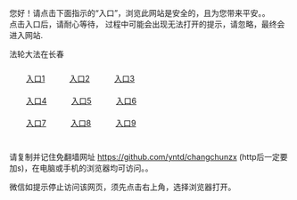 您好！请点击下面指示的“入口”，浏览此网站是安全的，且为您带来平安。。 <br/>
点击入口后，请耐心等待， 过程中可能会出现无法打开的提示，请忽略，最终会进入网站. </br>

法轮大法在长春<br/>
<div style="padding:10px"><a style="margin:20px" target="_blank" href="https://d2teep5erlcgul.cloudfront.net/2Qpsp?isjjpa" id="ccLink1" rel="nofollow">入口1</a> <a target="_blank" style="margin:20px" href="https://d1pn5yxs1z61fu.cloudfront.net/2Qpsp?yqewe" id="ccLink2" rel="nofollow">入口2</a> <a style="margin:20px" target="_blank" href="https://d1xc99pu1uyxva.cloudfront.net/2Qpsp?zxvey" id="ccLink3" rel="nofollow">入口3</a></div>

<div style="padding:10px" ><a style="margin:20px" target="_blank" href="https://d2teep5erlcgul.cloudfront.net/2Qpsp?isjjpa" id="ccLink4" rel="nofollow">入口4</a> <a style="margin:20px" href="https://d1pn5yxs1z61fu.cloudfront.net/2Qpsp?yqewe" target="_blank" id="ccLink5" rel="nofollow">入口5</a> <a style="margin:20px" href="https://d1xc99pu1uyxva.cloudfront.net/2Qpsp?zxvey" target="_blank" id="ccLink6" rel="nofollow">入口6</a></div>

<div style="padding:10px"><a style="margin:20px" target="_blank" href="https://d2teep5erlcgul.cloudfront.net/2Qpsp?isjjpa" id="ccLink7" rel="nofollow">入口7</a> <a style="margin:20px" href="https://d1pn5yxs1z61fu.cloudfront.net/2Qpsp?yqewe" target="_blank" id="ccLink8" rel="nofollow">入口8</a> <a style="margin:20px" target="_blank" href="https://d1xc99pu1uyxva.cloudfront.net/2Qpsp?zxvey" id="ccLink9" rel="nofollow">入口9</a></div>

<br/>



请复制并记住免翻墙网址 https://github.com/yntd/changchunzx (http后一定要加s)，在电脑或手机的浏览器均可访问。。<br/>

微信如提示停止访问该网页，须先点击右上角，选择浏览器打开。
